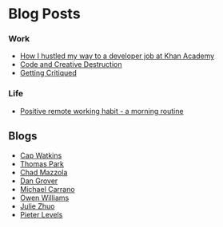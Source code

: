 Blog Posts
======
### Work
- [How I hustled my way to a developer job at Khan Academy](http://stephjang.com/blog/khan-academy-job/)
- [Code and Creative Destruction](http://dangrover.com/2013/07/12/code-and-creative-destruction.html)
- [Getting Critiqued](http://mrmrs.io/writing/2015/10/08/getting-critiqued/)

### Life
- [Positive remote working habit - a morning routine](https://rachsmith.com/2016/positive-remote-habits-morning-routine)

## Blogs
- [Cap Watkins](http://blog.capwatkins.com/)
- [Thomas Park](http://thomaspark.co/)
- [Chad Mazzola](http://chad.is/writing/)
- [Dan Grover](http://dangrover.com/archive/)
- [Michael Carrano](https://michaelcarrano.com/)
- [Owen Williams](http://owenwillia.ms/portfolio/)
- [Julie Zhuo](https://medium.com/@joulee)
- [Pieter Levels](https://levels.io/index/)
